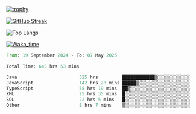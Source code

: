 <!--
**ren-joey/ren-joey** is a ✨ _special_ ✨ repository because its `README.md` (this file) appears on your GitHub profile.

Here are some ideas to get you started:

- 🔭 I’m currently working on ...
- 🌱 I’m currently learning ...
- 👯 I’m looking to collaborate on ...
- 🤔 I’m looking for help with ...
- 💬 Ask me about ...
- 📫 How to reach me: ...
- 😄 Pronouns: ...
- ⚡ Fun fact: ...
-->

[![trophy](https://github-profile-trophy.vercel.app/?username=ren-joey&theme=darkhub&column=5)](https://github.com/ren-joey)

[![GitHub Streak](https://streak-stats.demolab.com/?user=ren-joey&theme=dark)](https://github.com/ren-joey)

![Top Langs](https://github-readme-stats.vercel.app/api/top-langs?username=ren-joey&show_icons=true&layout=compact&locale=en&hide=html,CSS,scss,Pug,Twig&theme=dark)

[![Waka_time](https://github-readme-stats.vercel.app/api/wakatime?username=joeyren&theme=dark)](https://github.com/ren-joey)

<!--START_SECTION:waka-->

```rust
From: 19 September 2024 - To: 07 May 2025

Total Time: 645 hrs 53 mins

Java                       325 hrs         ████████████▒░░░░░░░░░░░░   49.69 %
JavaScript                 142 hrs 28 mins █████▒░░░░░░░░░░░░░░░░░░░   21.78 %
TypeScript                 58 hrs 19 mins  ██▒░░░░░░░░░░░░░░░░░░░░░░   08.92 %
XML                        25 hrs 35 mins  █░░░░░░░░░░░░░░░░░░░░░░░░   03.91 %
SQL                        22 hrs 5 mins   █░░░░░░░░░░░░░░░░░░░░░░░░   03.38 %
Other                      8 hrs 7 mins    ▒░░░░░░░░░░░░░░░░░░░░░░░░   01.24 %
```

<!--END_SECTION:waka-->
